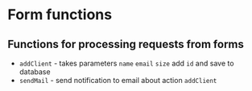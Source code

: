 Form functions
===

## Functions for processing requests from forms ##

- `addClient` - takes parameters `name` `email` `size` add `id` and save to database
- `sendMail` - send notification to email about action `addClient`
